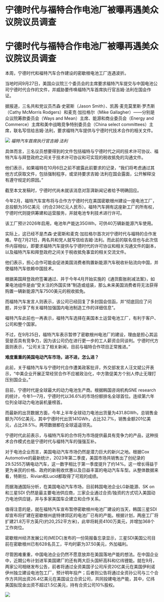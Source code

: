 # 宁德时代与福特合作电池厂被曝再遇美众议院议员调查

# 宁德时代与福特合作电池厂被曝再遇美众议院议员调查

本周，宁德时代和福特汽车合作建设的密歇根电池工厂连遇波折。

当地时间9月27日，美国众议院三个委员会的主席要求福特汽车提交与中国电池公司宁德时代合作的文件，并威胁要传唤福特汽车首席执行官吉姆·法利在国会作证。

据报道，三名共和党议员杰森·史密斯（Jason Smith）、凯茜·麦克莫里斯·罗杰斯（Cathy McMorris
Rodgers）和麦克·加拉格尔（Mike Gallagher）——分别是众议院筹款委员会（Ways and Mean）主席、能源和商业委员会（Energy
and Commerce）主席和美中战略竞争特别委员会（China select
committees）主席，联名写信给吉姆·法利，要求福特汽车提供与宁德时代技术合作的相关文件。

![](https://inews.gtimg.com/om_bt/O3OGza_1IBkIQ6l-5wCQCPRYgwZcwpkaugHsVDWBwJYCQAA/1000)
_福特汽车首席执行官吉姆·法利_

具体而言，三名议员想要得到的文件包括福特与宁德时代之间的技术许可协议、福特汽车与拜登政府之间关于技术许可协议和可实现的税收抵免的沟通文件。

他们表示，如果福特在10月6日之前不披露此前要求的记录，“我们将考虑通过其他方式获取文件，包括强制程序，或坚持要求吉姆·法利在国会露面，公开解释没有遵守规定的原因。”

截至本文发稿时，宁德时代尚未就该消息对澎湃新闻记者给予明确回应。

今年2月，福特汽车宣布将与合作方宁德时代在美国密歇根州建设一座电池工厂，总投额为35亿美元（约合238亿元人民币）。福特汽车拥有这座新工厂的所有权，宁德时代则提供筹建和运营服务，并就电池专利技术进行许可。

该工厂预计2026年启用，电池年产能达35GWh，可供40万辆新能源汽车使用。

实际上，这已经不是杰森·史密斯和麦克·加拉格尔首次对宁德时代与福特的合作发难。早在7月21日，两名共和党人就写信给吉姆·法利。而此前的联名信也与此次信件内容相似，即要求福特汽车提供与宁德时代的许可协议和相关沟通文件的副本，以及福特汽车和拜登政府之间关于税收抵免事宜的相关交流文件。

他们表示，担心合作可能会促进美国消费者购置新能源汽车税收补贴流向中国，并使福特汽车依赖中国技术。

根据美国拜登政府签署通过、并于今年4月开始实施的《通货膨胀削减法案》，如果电池组件是由“受关注的外国实体”制造或组装，那么未来美国消费者将无法获得购置一辆新能源汽车7500美元的税收抵免。

而福特汽车发言人则表示，该公司已经回复了多封国会信函，并“彻底回应了问题，并分享了有关福特加强国内电池制造工作的详细信息”。

福特汽车此前也一再表示，福特汽车选择在美国本土运营电池工厂，有利于客户、公司和整个国家。

不过，在9月25日，福特汽车表示暂停了密歇根州电池厂的建设，理由是担心其运营是否具有竞争力，因为该公司仍在进行更一步的工人薪资合同谈判。宁德时代方面则表示，“公司关注了相关新闻，目前与福特合作项目正常推进。”

**难度重重的美国电动汽车市场，进不进，怎么进？**

此前，关于福特汽车与宁德时代合作遭美政客批评，外交部发言人汪文斌公开表示，“中美企业开展正常经贸合作不应被政治化，中方敦促美方个别人停止无理打压别国企业。”

目前，宁德时代是全球最大的动力电池生产商。根据韩国咨询机构SNE
research的统计，今年1—7月，宁德时代以36.6%的市场份额排名全球首位。连续第六年位列全球动力电池装机量榜首。

而最新的出货数据方面，今年上半年全球动力电池出货量为431.8GWh，总销售金额为705亿美元，其中宁德时代出货141GWh，占比32.7%，销售金额201亿美元，占比28.5%。两项数据都在全球遥遥领先。

宁德时代此前表示，与福特汽车的合作将为市场提供最具有竞争力的产品，这种技术合作模式也是宁德时代与福特汽车的强强互补。

对于电池企业而言，美国电动汽车市场仍然是潜力巨大的新兴之地。根据Cox
Automotive的最新统计，2023年第二季度，美国市场共销售出了创纪录的29.5255万辆电动汽车，这一数字相比于第一季度提升了约14%。这一增长得益于更为亲民的价格、政府的新税收优惠以及日益丰富的电动汽车车型。从整体数据来看，特斯拉、Rivian和Lucid都取得了可观的成绩。

而据海通国际分析，在美国电动汽车市场，目前韩国电池企业LG新能源、SK on 和三星SDI
仍然是最主要电池供应商，三家企业通过合资/独资的方式切入美国动力电池供应链，并与多家美国车企建立和合作关系。

值得注意的是，就在福特汽车宣布暂停密歇根州电池厂建设的当天，韩国三星SDI却宣布将扩建在密歇根州底特律郊区的电池厂已有的产能。根据计划，两座工厂将扩建21.8万平方英尺(约20,252平方米)，此举将耗资4100万美元，并增加368个工作岗位。

密歇根州经济发展公司(MEDC)发布的一份简报备忘录显示，三星SDI美国公司目前在密歇根州已有628名员工，平均时薪为37.50美元，外加福利。

尽管困难重重，中国电池企业仍然不愿意放弃在美国落地产能的想法。在中国企业中，近期公布计划进军美国建厂的还有两大巨头国轩高科和亿纬锂能。就在9月，两家公司相继发布公告，前者将通过全资美国子公司斥资20亿美元在美国伊利诺伊州独立建设电池包工厂，预计明年投产；后者则公告将通过全资孙公司与三个合作方共同出资26.4亿美元在美国设立合资公司，共同投建电池产能，其中，亿纬美国拟现金出资不超过1.5亿美元，持有合资公司10%股权。

![](https://inews.gtimg.com/om_bt/OSJiyZ59UUIlmPIKrFc5goHl95vbPj28Vn6gBsVeH8OGYAA/1000)

